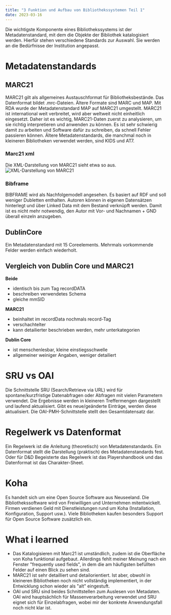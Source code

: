 ```yaml
---
title: "3 Funktion und Aufbau von Bibliothekssystemen Teil 1"
date: 2023-03-16
---
```


Die wichtigste Komponente eines Bibliothekssystems ist der Metadatenstandard, mit dem die Objekte der Bibliothek katalogisiert werden. Hierfür stehen verschiedene Standards zur Auswahl. Sie werden an die Bedürfnisse der Institution angepasst.

# Metadatenstandards
## MARC21
MARC21 gilt als allgemeines Austauschformat für Bibliotheksbestände. Das Datenformat bildet .mrc-Dateien. Ältere Formate sind MARC und MAP. Mit RDA wurde der Metadatenstandard MAP auf MARC21 umgestellt. MARC21 ist international weit verbreitet, wird aber weltweit nicht einheitlich eingesetzt. Daher ist es wichtig, MARC21-Daten zuerst zu analysieren, um sie richtig interpretieren und anwenden zu können. Es ist sehr schwierig damit zu arbeiten und Software dafür zu schreiben, da schnell Fehler passieren können. Ältere Metadatenstandards, die manchmal noch in kleineren Bibliotheken verwendet werden, sind KIDS und AT7.

### Marc21 xml
Die XML-Darstellung von MARC21 sieht etwa so aus.
![XML-Darstellung von MARC21](/BAIN/assets/BAIN_MARC21_xml.PNG)

### Bibframe
BIBFRAME wird als Nachfolgemodell angesehen. Es basiert auf RDF und soll weniger Dubletten enthalten. Autoren können in eigenen Datensätzen hinterlegt und über Linked Data mit dem Bestand verknüpft werden. Damit ist es nicht mehr notwendig, den Autor mit Vor- und Nachnamen + GND überall einzeln anzugeben.

## DublinCore
Ein Metadatenstandard mit 15 Coreelements.
Mehrmals vorkommende Felder werden einfach wiederholt.

## Vergleich von Dublin Core und MARC21

**Beide**
- identisch bis zum Tag recordDATA 
- beschreiben verwendetes Schema
- gleiche mmSID


**MARC21**
- beinhaltet im recordData nochmals record-Tag
- verschachtelter
- kann detailierter beschrieben werden, mehr unterkategorien

**Dublin Core**
- ist menschenlesbar, kleine einstiegsschwelle
- allgemeiner weiniger Angaben, weniger detailiert

# SRU vs OAI
Die Schnittstelle SRU (Search/Retrieve via URL) wird für spontane/kurzfristige Datenabfragen oder Abfragen mit vielen Parametern verwendet. Die Ergebnisse werden in kleineren Treffermengen dargestellt und laufend aktualisiert. Gibt es neue/geänderte Einträge, werden diese aktualisiert. Die OAI-PMH-Schnittstelle stellt den Gesamtdatensatz dar.

# Regelwerk vs Datenformat
Ein Regelwerk ist die Anleitung (theoretisch) von Metadatenstandards. Ein Datenformat stellt die Darstellung (praktisch) des Metadatenstandards fest. Oder für D&D Begeisterte das Regelwerk ist das Playershandbook und das Datenformat ist das Charakter-Sheet.

# Koha
Es handelt sich um eine Open Source Software aus Neuseeland. Die Bibliothekssoftware wird von Freiwilligen und Unternehmen mitentwickelt. Firmen verdienen Geld mit Dienstleistungen rund um Koha (Installation, Konfiguration, Support usw.). Viele Bibliotheken kaufen besonders Support für Open Source Software zusätzlich ein. 


# What i learned
- Das Katalogisieren mit Marc21 ist umständlich, zudem ist die Oberfläche von Koha funktional aufgebaut. Allerdings fehlt meiner Meinung nach ein Fenster "frequently used fields", in dem die am häufigsten befüllten Felder auf einen Blick zu sehen sind.
- MARC21 ist sehr detailliert und detailorientiert. Ist aber, obwohl in kleineren Bibliotheken noch nicht vollständig implementiert, in der Entwicklung schon wieder als "alt" eingestuft.
- OAI und SRU sind beides Schnittstellen zum Auslesen von Metadaten. OAI wird hauptsächlich für Massenverarbeitung verwendet und SRU eignet sich für Einzelabfragen, wobei mir der konkrete Anwendungsfall noch nicht klar ist.
